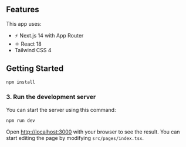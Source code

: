 ## Features

This app uses:

- ⚡️ Next.js 14 with App Router
- ⚛️ React 18
-  Tailwind CSS 4


## Getting Started

```bash
npm install
```

### 3. Run the development server

You can start the server using this command:

```bash
npm run dev
```

Open [http://localhost:3000](http://localhost:3000) with your browser to see the result. You can start editing the page by modifying `src/pages/index.tsx`.
